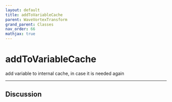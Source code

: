 ```yaml
---
layout: default
title: addToVariableCache
parent: WaveVortexTransform
grand_parent: Classes
nav_order: 66
mathjax: true
---
```


#  addToVariableCache

add variable to internal cache, in case it is needed again


---

## Discussion

  
